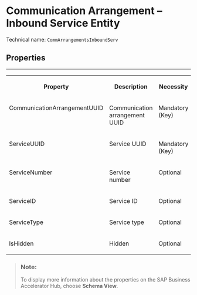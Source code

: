 <!-- loio0874f2a0ee0e49e08ce12ff182005562 -->

# Communication Arrangement – Inbound Service Entity





Technical name: `CommArrangementsInboundServ` 



<a name="loio0874f2a0ee0e49e08ce12ff182005562__CommunicationArrangementInboundService"/>

## Properties

****


<table>
<tr>
<th valign="top">

Property



</th>
<th valign="top">

Description



</th>
<th valign="top">

Necessity



</th>
</tr>
<tr>
<td valign="top">

CommunicationArrangementUUID



</td>
<td valign="top">

Communication arrangement UUID



</td>
<td valign="top">

Mandatory \(Key\)



</td>
</tr>
<tr>
<td valign="top">

ServiceUUID



</td>
<td valign="top">

Service UUID



</td>
<td valign="top">

Mandatory \(Key\)



</td>
</tr>
<tr>
<td valign="top">

ServiceNumber



</td>
<td valign="top">

Service number



</td>
<td valign="top">

Optional



</td>
</tr>
<tr>
<td valign="top">

ServiceID



</td>
<td valign="top">

Service ID



</td>
<td valign="top">

Optional



</td>
</tr>
<tr>
<td valign="top">

ServiceType



</td>
<td valign="top">

Service type



</td>
<td valign="top">

Optional



</td>
</tr>
<tr>
<td valign="top">

IsHidden



</td>
<td valign="top">

Hidden



</td>
<td valign="top">

Optional



</td>
</tr>
</table>

> ### Note:  
> To display more information about the properties on the SAP Business Accelerator Hub, choose **Schema View**.

